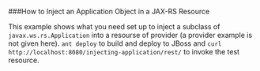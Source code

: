 ###How to Inject an Application Object in a JAX-RS Resource

This example shows what you need set up to inject a subclass of `javax.ws.rs.Application` into a resourse of provider (a provider example is not given here). `ant deploy` to build and deploy to JBoss and `curl http://localhost:8080/injecting-application/rest/` to invoke the test resource.
